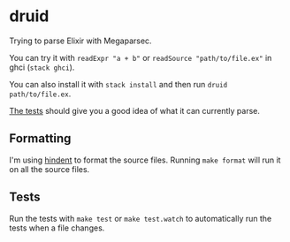 # druid

Trying to parse Elixir with Megaparsec.

You can try it with `readExpr "a + b"` or `readSource "path/to/file.ex"` in ghci (`stack ghci`).

You can also install it with `stack install` and then run `druid path/to/file.ex`.

[The tests](https://github.com/evuez/druid/blob/master/test/Spec.hs) should give you a good idea of what it can currently parse.

## Formatting

I'm using [hindent](https://github.com/chrisdone/hindent) to format the source files. Running `make format` will run it on all the source files.

## Tests

Run the tests with `make test` or `make test.watch` to automatically run the tests when a file changes.
